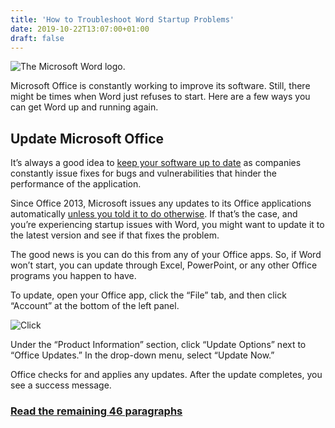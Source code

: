 ```yaml
---
title: 'How to Troubleshoot Word Startup Problems'
date: 2019-10-22T13:07:00+01:00
draft: false
---
```


![The Microsoft Word logo.](https://www.howtogeek.com/wp-content/uploads/2018/12/stock-lede-microsoft-office-word-1.png)

Microsoft Office is constantly working to improve its software. Still, there might be times when Word just refuses to start. Here are a few ways you can get Word up and running again.

Update Microsoft Office
-----------------------

It’s always a good idea to [keep your software up to date](https://www.howtogeek.com/413180/windows-10s-check-for-updates-button-just-got-safer/) as companies constantly issue fixes for bugs and vulnerabilities that hinder the performance of the application.

Since Office 2013, Microsoft issues any updates to its Office applications automatically [unless you told it to do otherwise](https://www.howtogeek.com/395315/how-to-turn-off-automatic-app-updates-from-the-microsoft-store-in-windows-10/). If that’s the case, and you’re experiencing startup issues with Word, you might want to update it to the latest version and see if that fixes the problem.

The good news is you can do this from any of your Office apps. So, if Word won’t start, you can update through Excel, PowerPoint, or any other Office programs you happen to have.

To update, open your Office app, click the “File” tab, and then click “Account” at the bottom of the left panel.

![Click ](https://www.howtogeek.com/wp-content/uploads/2019/10/Select-Account-in-left-hand-pane.png)

Under the “Product Information” section, click “Update Options” next to “Office Updates.” In the drop-down menu, select “Update Now.”

Office checks for and applies any updates. After the update completes, you see a success message.

### [Read the remaining 46 paragraphs](https://www.howtogeek.com/443491/how-to-troubleshoot-word-startup-problems/)